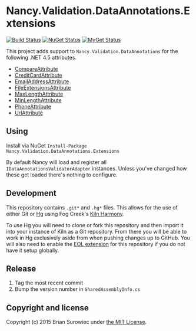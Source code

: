 # Nancy.Validation.DataAnnotations.Extensions

[![Build Status](https://ci.appveyor.com/api/projects/status/k5r5yhlca6cl79i6?svg=true)](https://ci.appveyor.com/project/xt0rted/nancy-validation-dataannotations-extensions)
[![NuGet Status](http://img.shields.io/nuget/v/Nancy.Validation.DataAnnotations.Extensions.svg?style=flat)](https://www.nuget.org/packages/Nancy.Validation.DataAnnotations.Extensions/)
[![MyGet Status](https://img.shields.io/myget/13degrees/vpre/Nancy.Validation.DataAnnotations.Extensions.svg?style=flat&label=myget)](http://www.myget.org/f/13degrees/)

This project adds support to `Nancy.Validation.DataAnnotations` for the following .NET 4.5 attributes.

- [CompareAttribute](http://msdn.microsoft.com/en-us/library/System.ComponentModel.DataAnnotations.CompareAttribute.aspx)
- [CreditCardAttribute](http://msdn.microsoft.com/en-us/library/System.ComponentModel.DataAnnotations.CreditCardAttribute.aspx)
- [EmailAddressAttribute](http://msdn.microsoft.com/en-us/library/System.ComponentModel.DataAnnotations.EmailAddressAttribute.aspx)
- [FileExtensionsAttribute](http://msdn.microsoft.com/en-us/library/System.ComponentModel.DataAnnotations.FileExtensionsAttribute.aspx)
- [MaxLengthAttribute](http://msdn.microsoft.com/en-us/library/System.ComponentModel.DataAnnotations.MaxLengthAttribute.aspx)
- [MinLengthAttribute](http://msdn.microsoft.com/en-us/library/System.ComponentModel.DataAnnotations.MinLengthAttribute.aspx)
- [PhoneAttribute](http://msdn.microsoft.com/en-us/library/System.ComponentModel.DataAnnotations.PhoneAttribute.aspx)
- [UrlAttribute](http://msdn.microsoft.com/en-us/library/System.ComponentModel.DataAnnotations.UrlAttribute.aspx)


## Using

Install via NuGet `Install-Package Nancy.Validation.DataAnnotations.Extensions`

By default Nancy will load and register all `IDataAnnotationsValidatorAdapter` instances. Unless you've changed how these get loaded there's nothing to configure.


## Development

This repository contains `.git*` and `.hg*` files. This allows for the use of either Git or [Hg](http://mercurial.selenic.com/) using Fog Creek's [Kiln Harmony](http://www.fogcreek.com/kiln/).

To use Hg you will need to clone or fork this repository and then import it into your instance of Kiln as a Git repository. From there you will be able to work in Hg exclusively aside from when pushing changes up to GitHub. You will also need to enable the [EOL extension](http://mercurial.selenic.com/wiki/EolExtension) for this repository if you do not have it setup globally.


## Release

1. Tag the most recent commit
2. Bump the version number in `SharedAssemblyInfo.cs`


## Copyright and license

Copyright (c) 2015 Brian Surowiec under [the MIT License](LICENSE).